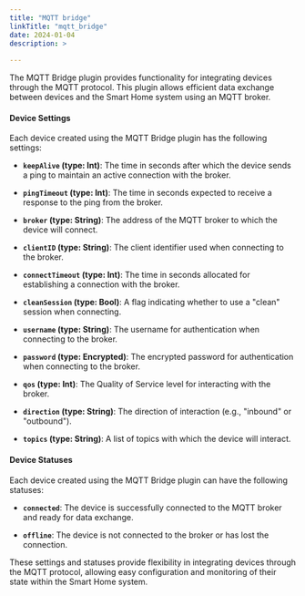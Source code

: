 ```yaml
---
title: "MQTT bridge"
linkTitle: "mqtt_bridge"
date: 2024-01-04
description: >
  
---
```


The MQTT Bridge plugin provides functionality for integrating devices through the MQTT protocol. This plugin allows
efficient data exchange between devices and the Smart Home system using an MQTT broker.

#### Device Settings

Each device created using the MQTT Bridge plugin has the following settings:

- **`keepAlive` (type: Int)**: The time in seconds after which the device sends a ping to maintain an active connection
  with the broker.

- **`pingTimeout` (type: Int)**: The time in seconds expected to receive a response to the ping from the broker.

- **`broker` (type: String)**: The address of the MQTT broker to which the device will connect.

- **`clientID` (type: String)**: The client identifier used when connecting to the broker.

- **`connectTimeout` (type: Int)**: The time in seconds allocated for establishing a connection with the broker.

- **`cleanSession` (type: Bool)**: A flag indicating whether to use a "clean" session when connecting.

- **`username` (type: String)**: The username for authentication when connecting to the broker.

- **`password` (type: Encrypted)**: The encrypted password for authentication when connecting to the broker.

- **`qos` (type: Int)**: The Quality of Service level for interacting with the broker.

- **`direction` (type: String)**: The direction of interaction (e.g., "inbound" or "outbound").

- **`topics` (type: String)**: A list of topics with which the device will interact.

#### Device Statuses

Each device created using the MQTT Bridge plugin can have the following statuses:

- **`connected`**: The device is successfully connected to the MQTT broker and ready for data exchange.

- **`offline`**: The device is not connected to the broker or has lost the connection.

These settings and statuses provide flexibility in integrating devices through the MQTT protocol, allowing easy
configuration and monitoring of their state within the Smart Home system.
